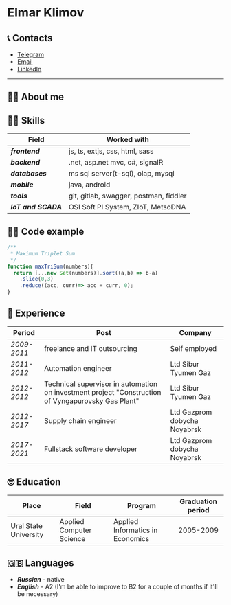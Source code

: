 # Elmar Klimov

## 📞 Contacts

* [Telegram](https://t.me/klimelm) 
* [Email](klimelm@gmail.com)
* [LinkedIn](https://www.linkedin.com/in/elmar-klimov)

***

## 💁‍♂️ About me

## 🤹‍♂️ Skills

|Field|Worked with|
|-------------------|---------------------------------------|
|***frontend***     | js, ts, extjs, css, html, sass        |
|***backend***      | .net, asp.net mvc, c#, signalR        |
|***databases***    | ms sql server(t-sql), olap, mysql     |
|***mobile***       | java, android                         |
|***tools***        | git, gitlab, swagger, postman, fiddler|
|***IoT and SCADA***| OSI Soft PI System, ZIoT, MetsoDNA    |

## 👨‍💻 Code example

```javascript
/**
 * Maximum Triplet Sum
 */
function maxTriSum(numbers){
  return [...new Set(numbers)].sort((a,b) => b-a)
    .slice(0,3)
    .reduce((acc, curr)=> acc + curr, 0);
}
```

## 🥷 Experience

|Period         | Post                                           | Company         |
|---------------|------------------------------------------------|-----------------|
|  *2009-2011*  | freelance and IT outsourcing |       Self employed               |   
|  *2011-2012*  | Automation engineer          |       Ltd Sibur Tyumen Gaz        |
|  *2012-2012*  | Technical supervisor in automation on investment project "Construction of Vyngapurovsky Gas Plant"   |                           Ltd Sibur Tyumen Gaz        |
|  *2012-2017*  | Supply chain engineer        |       Ltd Gazprom dobycha Noyabrsk|
|  *2017-2021*  | Fullstack software developer |       Ltd Gazprom dobycha Noyabrsk|

## 🤓 Education

|Place                |Field                     |Program                         | Graduation period |
|---------------------|--------------------------|--------------------------------|:-----------------:|
|Ural State University|Applied Computer Science  |Applied Informatics in Economics| 2005-2009         |

## 🇬🇧 Languages
- ***Russian*** - native
- ***English*** - A2 (I'm be able to improve to B2 for a couple of months if it'll be necessary)